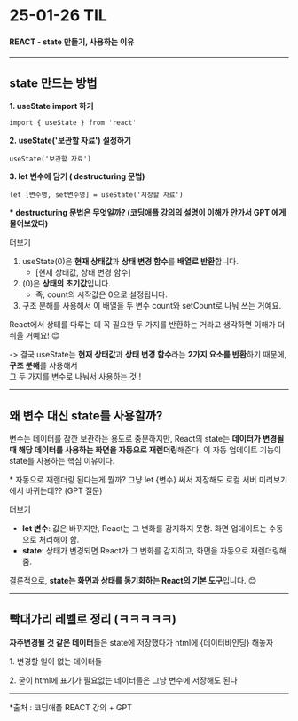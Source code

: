 # 25-01-26 TIL

#### REACT - state 만들기, 사용하는 이유

---

## **state 만드는 방법**

**1\. useState import 하기**

```
import { useState } from 'react'
```

**2\. useState('보관할 자료') 설정하기**

```
useState('보관할 자료')
```

**3\. let 변수에 담기 ( destructuring 문법)**

```
let [변수명, set변수명] = useState('저장할 자료')
```

**\* destructuring 문법은 무엇일까? (코딩애플 강의의 설명이 이해가 안가서 GPT 에게 물어보았다)**

더보기

1. useState(0)은 **현재 상태값**과 **상태 변경 함수**를 **배열로 반환**합니다.
   - \[현재 상태값, 상태 변경 함수\]
2. (0)은 **상태의 초기값**입니다.
   - 즉, count의 시작값은 0으로 설정됩니다.
3. 구조 분해를 사용해서 이 배열을 두 변수 count와 setCount로 나눠 쓰는 거예요.

React에서 상태를 다루는 데 꼭 필요한 두 가지를 반환하는 거라고 생각하면 이해가 더 쉬울 거예요! 😊

\-> 결국 useState는 **현재 상태값**과 **상태 변경 함수**라는 **2가지 요소를 반환**하기 때문에, **구조 분해**를 사용해서  
그 두 가지를 변수로 나눠서 사용하는 것 !

---

## ****왜 변수 대신 state를 사용할까?****

변수는 데이터를 잠깐 보관하는 용도로 충분하지만, React의 state는 **데이터가 변경될 때 해당 데이터를 사용하는 화면을 자동으로 재렌더링**해준다. 이 자동 업데이트 기능이 state를 사용하는 핵심 이유이다.

\* 자동으로 재랜더링 된다는게 뭘까? 그냥 let {변수} 써서 저장해도 로컬 서버 미리보기에서 바뀌는데?? (GPT 질문) 

더보기

- **let 변수**: 값은 바뀌지만, React는 그 변화를 감지하지 못함. 화면 업데이트는 수동으로 처리해야 함.
- **state**: 상태가 변경되면 React가 그 변화를 감지하고, 화면을 자동으로 재렌더링해줌.

결론적으로, **state는 화면과 상태를 동기화하는 React의 기본 도구**입니다. 😊

---

## 빡대가리 레벨로 정리 (ㅋㅋㅋㅋㅋ)

**자주변경될 것 같은 데이터**들은 state에 저장했다가 html에 {데이터바인딩} 해놓자

1\. 변경할 일이 없는 데이터들

2\. 굳이 html에 표기가 필요없는 데이터들은 그냥 변수에 저장해도 된다

---

\*출처 : 코딩애플 REACT 강의 + GPT
